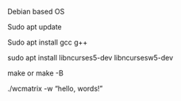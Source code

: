 Debian based OS

Sudo apt update

Sudo apt install gcc g++

sudo apt install libncurses5-dev libncursesw5-dev

make
or
make -B

./wcmatrix -w “hello, words!”
